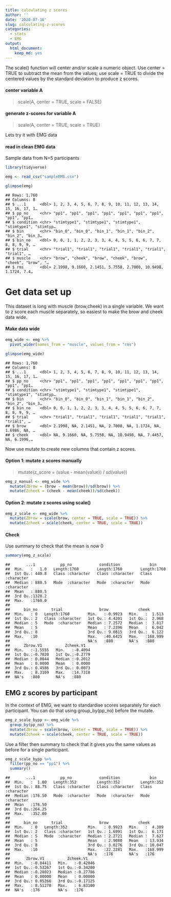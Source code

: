 ```yaml
---
title: calculating z scores
author: ''
date: '2020-07-16'
slug: calculating-z-scores
categories:
  - stats
  - EMG
output:
  html_document:
    keep_md: yes
---
```



The scale() function will center and/or scale a numeric object. Use center = TRUE to subtract the mean from the values; use scale = TRUE to divide the centered values by the standard deviation to produce z scores.

#### center variable A 
 
 > scale(A, center = TRUE, scale = FALSE)


#### generate z-scores for variable A 

> scale(A, center = TRUE, scale = TRUE)

Lets try it with EMG data

#### read in clean EMG data

Sample data from N=5 participants


```r
library(tidyverse)

emg <- read_csv("sampleEMG.csv")

glimpse(emg)
```

```
## Rows: 1,760
## Columns: 8
## $ ...1      <dbl> 1, 2, 3, 4, 5, 6, 7, 8, 9, 10, 11, 12, 13, 14, 15, 16, 17, 1…
## $ pp_no     <chr> "pp1", "pp1", "pp1", "pp1", "pp1", "pp1", "pp1", "pp1", "pp1…
## $ condition <chr> "stimtype1", "stimtype1", "stimtype1", "stimtype1", "stimtyp…
## $ bin       <chr> "bin_0", "bin_0", "bin_1", "bin_1", "bin_2", "bin_2", "bin_3…
## $ bin_no    <dbl> 0, 0, 1, 1, 2, 2, 3, 3, 4, 4, 5, 5, 6, 6, 7, 7, 8, 8, 9, 9, …
## $ trial     <chr> "trial1", "trial1", "trial1", "trial1", "trial1", "trial1", …
## $ muscle    <chr> "brow", "cheek", "brow", "cheek", "brow", "cheek", "brow", "…
## $ rms       <dbl> 2.1998, 9.1660, 2.1451, 5.7558, 2.7000, 10.9498, 1.1724, 7.4…
```


# Get data set up 

This dataset is long with muscle (brow,cheek) in a single variable. We want to z score each muscle separately, so easiest to make the brow and cheek data wide. 

#### Make data wide


```r
emg_wide <- emg %>%
  pivot_wider(names_from = "muscle", values_from = "rms")

glimpse(emg_wide)
```

```
## Rows: 1,760
## Columns: 8
## $ ...1      <dbl> 1, 2, 3, 4, 5, 6, 7, 8, 9, 10, 11, 12, 13, 14, 15, 16, 17, 1…
## $ pp_no     <chr> "pp1", "pp1", "pp1", "pp1", "pp1", "pp1", "pp1", "pp1", "pp1…
## $ condition <chr> "stimtype1", "stimtype1", "stimtype1", "stimtype1", "stimtyp…
## $ bin       <chr> "bin_0", "bin_0", "bin_1", "bin_1", "bin_2", "bin_2", "bin_3…
## $ bin_no    <dbl> 0, 0, 1, 1, 2, 2, 3, 3, 4, 4, 5, 5, 6, 6, 7, 7, 8, 8, 9, 9, …
## $ trial     <chr> "trial1", "trial1", "trial1", "trial1", "trial1", "trial1", …
## $ brow      <dbl> 2.1998, NA, 2.1451, NA, 2.7000, NA, 1.1724, NA, 1.6986, NA, …
## $ cheek     <dbl> NA, 9.1660, NA, 5.7558, NA, 10.9498, NA, 7.4457, NA, 6.1996,…
```

Now use mutate to create new columns that contain z scores.

#### Option 1: mutate z scores manually

> mutate(z_score = (value - mean(value)) / sd(value))


```r
emg_z_manual <- emg_wide %>%
  mutate(Zbrow = (brow - mean(brow))/sd(brow)) %>%
  mutate(Zcheek = (cheek - mean(cheek))/sd(cheek))
```


#### Option 2: mutate z scores using scale()


```r
emg_z_scale <- emg_wide %>%
  mutate(Zbrow = scale(brow, center = TRUE, scale = TRUE)) %>%
  mutate(Zcheek = scale(cheek, center = TRUE, scale = TRUE))
```

#### Check

Use summary to check that the mean is now 0


```r
summary(emg_z_scale)
```

```
##       ...1           pp_no            condition             bin           
##  Min.   :   1.0   Length:1760        Length:1760        Length:1760       
##  1st Qu.: 440.8   Class :character   Class :character   Class :character  
##  Median : 880.5   Mode  :character   Mode  :character   Mode  :character  
##  Mean   : 880.5                                                           
##  3rd Qu.:1320.2                                                           
##  Max.   :1760.0                                                           
##                                                                           
##      bin_no      trial                brow             cheek        
##  Min.   : 0   Length:1760        Min.   : 0.9923   Min.   :  1.513  
##  1st Qu.: 2   Class :character   1st Qu.: 4.4201   1st Qu.:  2.968  
##  Median : 5   Mode  :character   Median : 7.2572   Median :  3.817  
##  Mean   : 5                      Mean   : 7.2396   Mean   :  6.042  
##  3rd Qu.: 8                      3rd Qu.: 9.0815   3rd Qu.:  6.122  
##  Max.   :10                      Max.   :40.6425   Max.   :168.999  
##                                  NA's   :880       NA's   :880      
##      Zbrow.V1          Zcheek.V1    
##  Min.   :-1.5555   Min.   :-0.4094  
##  1st Qu.:-0.7020   1st Qu.:-0.2779  
##  Median : 0.0044   Median :-0.2012  
##  Mean   : 0.0000   Mean   : 0.0000  
##  3rd Qu.: 0.4586   3rd Qu.: 0.0073  
##  Max.   : 8.3169   Max.   :14.7318  
##  NA's   :880       NA's   :880
```


## EMG z scores by participant

In the context of EMG, we want to standardise scores separately for each participant. You can do that using group_by(pp_no) before the mutate. 



```r
emg_z_scale_bypp <- emg_wide %>%
  group_by(pp_no) %>%
  mutate(Zbrow = scale(brow, center = TRUE, scale = TRUE)) %>%
  mutate(Zcheek = scale(cheek, center = TRUE, scale = TRUE))
```


Use a filter then summary to check that it gives you the same values as before for a single participant.


```r
emg_z_scale_bypp %>%
  filter(pp_no == "pp1") %>%
  summary()
```

```
##       ...1           pp_no            condition             bin           
##  Min.   :  1.00   Length:352         Length:352         Length:352        
##  1st Qu.: 88.75   Class :character   Class :character   Class :character  
##  Median :176.50   Mode  :character   Mode  :character   Mode  :character  
##  Mean   :176.50                                                           
##  3rd Qu.:264.25                                                           
##  Max.   :352.00                                                           
##                                                                           
##      bin_no      trial                brow             cheek        
##  Min.   : 0   Length:352         Min.   : 0.9923   Min.   :  4.389  
##  1st Qu.: 2   Class :character   1st Qu.: 1.6991   1st Qu.:  6.171  
##  Median : 5   Mode  :character   Median : 2.2721   Median :  7.627  
##  Mean   : 5                      Mean   : 2.9080   Mean   : 13.934  
##  3rd Qu.: 8                      3rd Qu.: 3.0276   3rd Qu.: 10.047  
##  Max.   :10                      Max.   :22.2281   Max.   :168.999  
##                                  NA's   :176       NA's   :176      
##       Zbrow.V1          Zcheek.V1     
##  Min.   :-0.84411   Min.   :-0.42046  
##  1st Qu.:-0.53267   1st Qu.:-0.34200  
##  Median :-0.28023   Median :-0.27786  
##  Mean   : 0.00000   Mean   : 0.00000  
##  3rd Qu.: 0.05266   3rd Qu.:-0.17125  
##  Max.   : 8.51278   Max.   : 6.83100  
##  NA's   :176        NA's   :176
```


